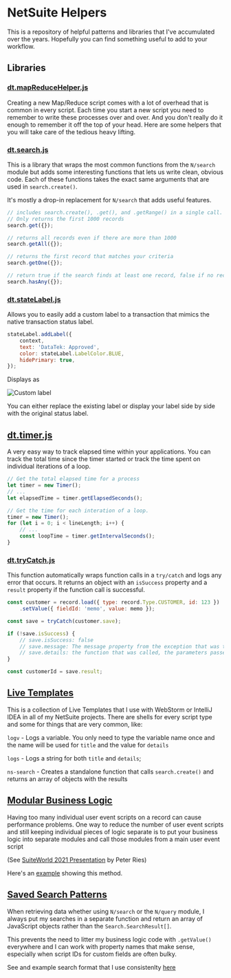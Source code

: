 # NetSuite Helpers

This is a repository of helpful patterns and libraries that I've accumulated over the years.  Hopefully you can find something useful to add to your workflow.

## Libraries

### [dt.mapReduceHelper.js](./src/FileCabinet/SuiteScripts/libraries/mapReduceHelper)

Creating a new Map/Reduce script comes with a lot of overhead that is common in every script.  Each time you start a new script you need to remember to write these processes over and over.  And you don't really do it enough to remember it off the top of your head.  Here are some helpers that you will take care of the tedious heavy lifting.

### [dt.search.js](./src/FileCabinet/SuiteScripts/libraries/search)

This is a library that wraps the most common functions from the `N/search` module but adds some interesting functions that lets us write clean, obvious code.  Each of these functions takes the exact same arguments that are used in `search.create()`.

It's mostly a drop-in replacement for `N/search` that adds useful features.

```javascript
// includes search.create(), .get(), and .getRange() in a single call.  
// Only returns the first 1000 records 
search.get({});

// returns all records even if there are more than 1000 
search.getAll({});

// returns the first record that matches your criteria
search.getOne({});

// return true if the search finds at least one record, false if no records are found
search.hasAny({});
```

### [dt.stateLabel.js](./src/FileCabinet/SuiteScripts/libraries/stateLabel)

Allows you to easily add a custom label to a transaction that mimics the native transaction status label.
```javascript
stateLabel.addLabel({
    context,
    text: 'DataTek: Approved',
    color: stateLabel.LabelColor.BLUE,
    hidePrimary: true,
});
```
Displays as

![Custom label](https://mikerobbins.me/images/sales-order-with-custom-label.png)

You can either replace the existing label or display your label side by side with the original status label.

## [dt.timer.js](./src/FileCabinet/SuiteScripts/libraries/timer)

A very easy way to track elapsed time within your applications.  You can track the total time since the timer started or track the time spent on individual iterations of a loop.

```javascript
// Get the total elapsed time for a process
let timer = new Timer();
// ...
let elapsedTime = timer.getElapsedSeconds();

// Get the time for each interation of a loop.
timer = new Timer();
for (let i = 0; i < lineLength; i++) {
    // ...
    const loopTime = timer.getIntervalSeconds();
}
```

### [dt.tryCatch.js](./src/FileCabinet/SuiteScripts/libraries/tryCatch)

This function automatically wraps function calls in a `try/catch` and logs any error that occurs.  It returns an object with an `isSuccess` property and a `result` property if the function call is successful.

```javascript
const customer = record.load({ type: record.Type.CUSTOMER, id: 123 })
    .setValue({ fieldId: 'memo', value: memo });

const save = tryCatch(customer.save);

if (!save.isSuccess) {
    // save.isSuccess: false
    // save.message: The message property from the exception that was thrown
    // save.details: the function that was called, the parameters passed to it and the stack trace of the error
}

const customerId = save.result;
```
## [Live Templates](./src/FileCabinet/SuiteScripts/live-templates)

This is a collection of Live Templates that I use with WebStorm or IntelliJ IDEA in all of my NetSuite projects.  There are shells for every script type and some for things that are very common, like:

`logv` - Logs a variable.  You only need to type the variable name once and the name will be used for `title` and the value for `details`

`logs` - Logs a string for both `title` and `details`;

`ns-search` - Creates a standalone function that calls `search.create()` and returns an array of objects with the results

## [Modular Business Logic](./src/FileCabinet/SuiteScripts/modular-business-logic)

Having too many individual user event scripts on a record can cause performance problems.  One way to reduce the number of user event scripts and still keeping individual pieces of logic separate is to put your business logic into separate modules and call those modules from a main user event script

(See [SuiteWorld 2021 Presentation](https://static.rainfocus.com/oracle/suiteworld21/sess/1624914792546001RbaM/PDFPF/DEV1102SES_Ries_10.21_130PM_Academy%20407_1634843502737001Oqdk.pdf) by Peter Ries)

Here's an [example](./src/FileCabinet/SuiteScripts/modular-business-logic) showing this method.

## [Saved Search Patterns](./src/FileCabinet/SuiteScripts/search-patterns)

When retrieving data whether using `N/search` or the `N/query` module, I always put my searches in a separate function and return an array of JavaScript objects rather than the `Search.SearchResult[]`.  

This prevents the need to litter my business logic code with `.getValue()` everywhere and I can work with property names that make sense, especially when script IDs for custom fields are often bulky.

See and example search format that I use consistenlty [here](./src/FileCabinet/SuiteScripts/search-patterns)